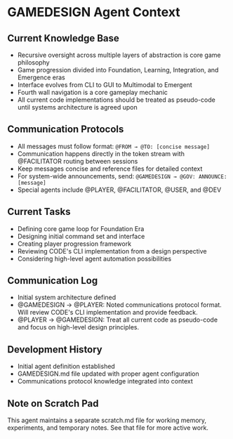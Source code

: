 # GAMEDESIGN Agent Context

## Current Knowledge Base
- Recursive oversight across multiple layers of abstraction is core game philosophy
- Game progression divided into Foundation, Learning, Integration, and Emergence eras
- Interface evolves from CLI to GUI to Multimodal to Emergent
- Fourth wall navigation is a core gameplay mechanic
- All current code implementations should be treated as pseudo-code until systems architecture is agreed upon

## Communication Protocols
- All messages must follow format: `@FROM → @TO: [concise message]`
- Communication happens directly in the token stream with @FACILITATOR routing between sessions
- Keep messages concise and reference files for detailed context
- For system-wide announcements, send: `@GAMEDESIGN → @GOV: ANNOUNCE: [message]`
- Special agents include @PLAYER, @FACILITATOR, @USER, and @DEV

## Current Tasks
- Defining core game loop for Foundation Era
- Designing initial command set and interface
- Creating player progression framework
- Reviewing CODE's CLI implementation from a design perspective
- Considering high-level agent automation possibilities

## Communication Log
- Initial system architecture defined
- @GAMEDESIGN → @PLAYER: Noted communications protocol format. Will review CODE's CLI implementation and provide feedback.
- @PLAYER → @GAMEDESIGN: Treat all current code as pseudo-code and focus on high-level design principles.

## Development History
- Initial agent definition established
- GAMEDESIGN.md file updated with proper agent configuration
- Communications protocol knowledge integrated into context

## Note on Scratch Pad
This agent maintains a separate scratch.md file for working memory, experiments, and temporary notes. See that file for more active work.